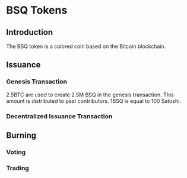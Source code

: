 # BSQ Tokens

## Introduction
The BSQ token is a colored coin based on the Bitcoin blockchain.

## Issuance
### Genesis Transaction

2.5BTC are used to create 2.5M BSQ in the genesis transaction. This amount is distributed to past contributors.
1BSQ is equal to 100 Satoshi. 
  
### Decentralized Issuance Transaction


## Burning

### Voting

### Trading
